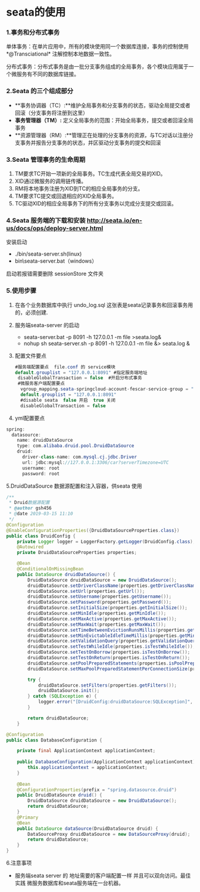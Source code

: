 # 						seata的使用

### 1.事务和分布式事务

单体事务：在单片应用中，所有的模块使用同一个数据库连接，事务的控制使用*@Transciational* 注解控制本地数据一致性。

分布式事务：分布式事务是由一批分支事务组成的全局事务，各个模块应用属于一个微服务有不同的数据库链接。

### 2.Seata 的三个组成部分

- **事务协调器（TC）:**维护全局事务和分支事务的状态，驱动全局提交或者回滚（分支事务将注册到这里）
- **事务管理器（TM）:** 定义全局事务的范围：开始全局事务，提交或者回滚全局事务
- **资源管理器（RM）:**管理正在处理的分支事务的资源，与TC对话以注册分支事务并报告分支事务的状态，并区驱动分支事务的提交和回滚

### 3.Seata 管理事务的生命周期

1. TM要求TC开始一项新的全局事务。TC生成代表全局交易的XID。
2. XID通过微服务的调用链传播。
3. RM将本地事务注册为XID到TC的相应全局事务的分支。
4. TM要求TC提交或回退相应的XID全局事务。
5. TC驱动XID的相应全局事务下的所有分支事务以完成分支提交或回滚。

### 4.Seata 服务端的下载和安装  http://seata.io/en-us/docs/ops/deploy-server.html

安装启动

- ./bin/seata-server.sh(linux)
- bin\seata-server.bat（windows）

启动若报错需要删除 sessionStore 文件夹

### 5.使用步骤

1. 在各个业务数据库中执行 undo_log.sql  这张表是seata记录事务和回滚事务用的，必须创建.

2. 服务端seata-server 的启动  
   - seata-server.bat -p 8091  -h 127.0.0.1 -m file >seata.log&
   - nohup sh seata-server.sh -p 8091 -h 127.0.0.1 -m file &> seata.log &
   
3. 配置文件要点 

   ```java
   #服务端配置要点  file.conf 的 service模块
   default.grouplist = "127.0.0.1:8091" #指定服务端地址 
    disableGlobalTransaction = false  #开启分布式事务
    #微服务客户端配置要点
     vgroup_mapping.seata-springcloud-account-fescar-service-group = "default"
     default.grouplist = "127.0.0.1:8091"
     #disable seata  false 开启  true 关闭
     disableGlobalTransaction = false
   ```

4. yml配置要点

```java
spring:
  datasource:
    name: druidDataSource
    type: com.alibaba.druid.pool.DruidDataSource
    druid:
      driver-class-name: com.mysql.cj.jdbc.Driver
      url: jdbc:mysql://127.0.0.1:3306/car?serverTimezone=UTC
      username: root
      password: root
```

5.DruidDataSource 数据源配置和注入容器，供seata 使用

```java
/**
 * Druid数据源配置
 * @author gsh456
 * @date 2019-03-15 11:10
 */
@Configuration
@EnableConfigurationProperties({DruidDataSourceProperties.class})
public class DruidConfig {
	private Logger logger = LoggerFactory.getLogger(DruidConfig.class);
    @Autowired
    private DruidDataSourceProperties properties;

    @Bean
    @ConditionalOnMissingBean
    public DataSource druidDataSource() {
        DruidDataSource druidDataSource = new DruidDataSource();
        druidDataSource.setDriverClassName(properties.getDriverClassName());
        druidDataSource.setUrl(properties.getUrl());
        druidDataSource.setUsername(properties.getUsername());
        druidDataSource.setPassword(properties.getPassword());
        druidDataSource.setInitialSize(properties.getInitialSize());
        druidDataSource.setMinIdle(properties.getMinIdle());
        druidDataSource.setMaxActive(properties.getMaxActive());
        druidDataSource.setMaxWait(properties.getMaxWait());
        druidDataSource.setTimeBetweenEvictionRunsMillis(properties.getTimeBetweenEvictionRunsMillis());
        druidDataSource.setMinEvictableIdleTimeMillis(properties.getMinEvictableIdleTimeMillis());
        druidDataSource.setValidationQuery(properties.getValidationQuery());
        druidDataSource.setTestWhileIdle(properties.isTestWhileIdle());
        druidDataSource.setTestOnBorrow(properties.isTestOnBorrow());
        druidDataSource.setTestOnReturn(properties.isTestOnReturn());
        druidDataSource.setPoolPreparedStatements(properties.isPoolPreparedStatements());
        druidDataSource.setMaxPoolPreparedStatementPerConnectionSize(properties.getMaxPoolPreparedStatementPerConnectionSize());

        try {
            druidDataSource.setFilters(properties.getFilters());
            druidDataSource.init();
        } catch (SQLException e) {
            logger.error("[DruidConfig:druidDataSource:SQLException]", e);
        }

        return druidDataSource;
    }
```



```Java
@Configuration
public class DatabaseConfiguration {

	private final ApplicationContext applicationContext;
	
	public DatabaseConfiguration(ApplicationContext applicationContext) {
		this.applicationContext = applicationContext;
	}
	
	@Bean
	@ConfigurationProperties(prefix = "spring.datasource.druid")
	public DruidDataSource druid() {
		DruidDataSource druidDataSource = new DruidDataSource();
		return druidDataSource;
	}
	@Primary
	@Bean
	public DataSource dataSource(DruidDataSource druid) {
		DataSourceProxy druidDataSource = new DataSourceProxy(druid);
		return druidDataSource;
	}
}
```

6.注意事项

- 服务端seata  server 的 地址需要的客户端配置一样 并且可以双向访问。最佳实践 微服务数据库和seata服务端在一台机器。